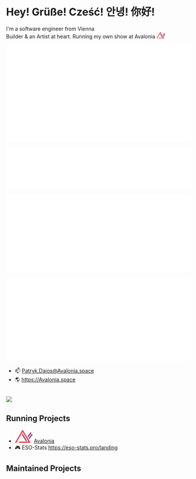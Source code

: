 # Hey! Grüße! Cześć! 안녕! 你好!
<div>
    <span>I'm a software engineer from Vienna<br/></span>
    <span>Builder & an Artist at heart. Running my own show at Avalonia</span> <img width="24px" src="/avalonia_icon.png"/>
</div>

![Metrics](/github-metrics.svg)

![Languages](/metrics.plugin.languages.svg)

![Calendar](/metrics.plugin.isocalendar.svg)

![Achievements](/metrics.plugin.achievements.compact.svg)



- 📫 Patryk.Dajos@Avalonia.space
- 🌎 https://Avalonia.space
<br/>
<img src="https://i.imgur.com/Dlxh5g2.png" width="300" /><br/>

## Running Projects
- <span><img width="48px" src="/avalonia_icon.png"/> <a href="https://Avalonia.space">Avalonia</a></span>
- 🎮 ESO-Stats https://eso-stats.pro/landing

## Maintained Projects

